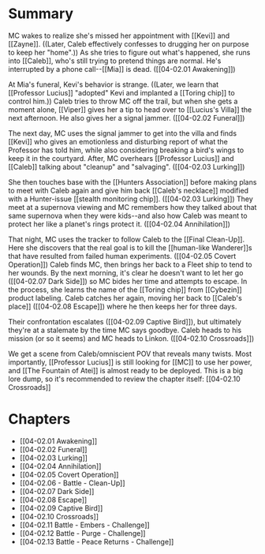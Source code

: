 # Summary
MC wakes to realize she's missed her appointment with [[Kevi]] and [[Zayne]]. ((Later, Caleb effectively confesses to drugging her on purpose to keep her "home".)) As she tries to figure out what's happened, she runs into [[Caleb]], who's still trying to pretend things are normal. He's interrupted by a phone call--[[Mia]] is dead. ([[04-02.01 Awakening]])

At Mia's funeral, Kevi's behavior is strange. ((Later, we learn that [[Professor Lucius]] "adopted" Kevi and implanted a [[Toring chip]] to control him.)) Caleb tries to throw MC off the trail, but when she gets a moment alone, [[Viper]] gives her a tip to head over to [[Lucius's Villa]] the next afternoon. He also gives her a signal jammer. ([[04-02.02 Funeral]])

The next day, MC uses the signal jammer to get into the villa and finds [[Kevi]] who gives an emotionless and disturbing report of what the Professor has told him, while also considering breaking a bird's wings to keep it in the courtyard. After, MC overhears [[Professor Lucius]] and [[Caleb]] talking about "cleanup" and "salvaging". ([[04-02.03 Lurking]])

She then touches base with the [[Hunters Association]] before making plans to meet with Caleb again and give him back [[Caleb's necklace]] modified with a Hunter-issue [[stealth monitoring chip]]. ([[04-02.03 Lurking]]) They meet at a supernova viewing and MC remembers how they talked about that same supernova when they were kids--and also how Caleb was meant to protect her like a planet's rings protect it. ([[04-02.04 Annihilation]])

That night, MC uses the tracker to follow Caleb to the [[Final Clean-Up]]. Here she discovers that the real goal is to kill the [[human-like Wanderer]]s that have resulted from failed human experiments. ([[04-02.05 Covert Operation]]) Caleb finds MC, then brings her back to a Fleet ship to tend to her wounds. By the next morning, it's clear he doesn't want to let her go ([[04-02.07 Dark Side]]) so MC bides her time and attempts to escape. In the process, she learns the name of the [[Toring chip]] from [[Cybezin]] product labeling. Caleb catches her again, moving her back to [[Caleb's place]] ([[04-02.08 Escape]]) where he then keeps her for three days. 

Their confrontation escalates ([[04-02.09 Captive Bird]]), but ultimately they're at a stalemate by the time MC says goodbye. Caleb heads to his mission (or so it seems) and MC heads to Linkon. ([[04-02.10 Crossroads]])

We get a scene from Caleb/omniscient POV that reveals many twists. Most importantly, [[Professor Lucius]] is still looking for [[MC]] to use her power, and [[The Fountain of Atei]] is almost ready to be deployed. This is a big lore dump, so it's recommended to review the chapter itself: [[04-02.10 Crossroads]]
 
# Chapters
* [[04-02.01 Awakening]]
* [[04-02.02 Funeral]]
* [[04-02.03 Lurking]]
* [[04-02.04 Annihilation]]
* [[04-02.05 Covert Operation]]
* [[04-02.06 - Battle - Clean-Up]]
* [[04-02.07 Dark Side]]
* [[04-02.08 Escape]]
* [[04-02.09 Captive Bird]]
* [[04-02.10 Crossroads]]
* [[04-02.11 Battle - Embers - Challenge]]
* [[04-02.12 Battle - Purge - Challenge]]
* [[04-02.13 Battle - Peace Returns - Challenge]]